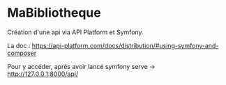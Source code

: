 # MaBibliotheque
Création d'une api via API Platform et Symfony.  

La doc : https://api-platform.com/docs/distribution/#using-symfony-and-composer  

Pour y accéder, après avoir lancé symfony serve -> http://127.0.0.1:8000/api/
